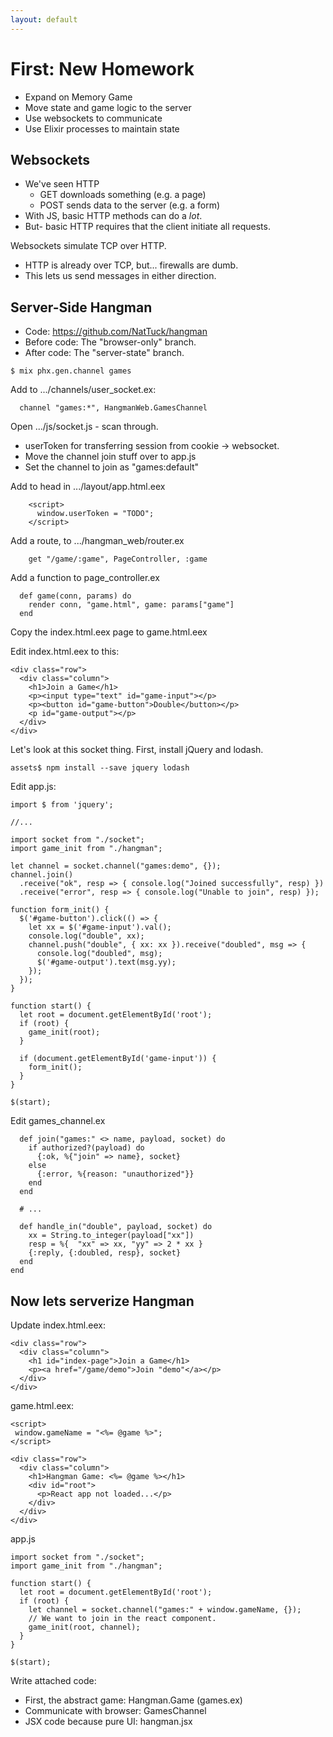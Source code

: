 ```yaml
---
layout: default
---
```


# First: New Homework

 - Expand on Memory Game
 - Move state and game logic to the server
 - Use websockets to communicate
 - Use Elixir processes to maintain state

## Websockets

 - We've seen HTTP
   - GET downloads something (e.g. a page)
   - POST sends data to the server (e.g. a form)
 - With JS, basic HTTP methods can do a *lot*.
 - But- basic HTTP requires that the client initiate all requests.
 
Websockets simulate TCP over HTTP.

 - HTTP is already over TCP, but... firewalls are dumb.
 - This lets us send messages in either direction.
 
## Server-Side Hangman

 - Code: https://github.com/NatTuck/hangman
 - Before code: The "browser-only" branch.
 - After code: The "server-state" branch.

```
$ mix phx.gen.channel games
```
  
Add to .../channels/user_socket.ex:

```
  channel "games:*", HangmanWeb.GamesChannel
```

Open .../js/socket.js - scan through.

 - userToken for transferring session from cookie -> websocket.
 - Move the channel join stuff over to app.js
 - Set the channel to join as "games:default"

Add to head in .../layout/app.html.eex

```
    <script>
      window.userToken = "TODO";
    </script>
```

Add a route, to .../hangman_web/router.ex

```
    get "/game/:game", PageController, :game
```

Add a function to page_controller.ex

```
  def game(conn, params) do
    render conn, "game.html", game: params["game"]
  end
```

Copy the index.html.eex page to game.html.eex

Edit index.html.eex to this:

```
<div class="row">
  <div class="column">
    <h1>Join a Game</h1>
    <p><input type="text" id="game-input"></p>
    <p><button id="game-button">Double</button></p>
    <p id="game-output"></p>
  </div>
</div>
```

Let's look at this socket thing. First, install jQuery and lodash.

```
assets$ npm install --save jquery lodash
```

Edit app.js:


```
import $ from 'jquery';

//...

import socket from "./socket";
import game_init from "./hangman";

let channel = socket.channel("games:demo", {});
channel.join()
  .receive("ok", resp => { console.log("Joined successfully", resp) })
  .receive("error", resp => { console.log("Unable to join", resp) });
  
function form_init() {
  $('#game-button').click(() => {
    let xx = $('#game-input').val();
    console.log("double", xx);
    channel.push("double", { xx: xx }).receive("doubled", msg => {
      console.log("doubled", msg);
      $('#game-output').text(msg.yy);
    });
  });
}

function start() {
  let root = document.getElementById('root');
  if (root) {
    game_init(root);
  }

  if (document.getElementById('game-input')) {
    form_init();
  }
}

$(start);
```

Edit games_channel.ex

```
  def join("games:" <> name, payload, socket) do
    if authorized?(payload) do
      {:ok, %{"join" => name}, socket}
    else
      {:error, %{reason: "unauthorized"}}
    end
  end

  # ...

  def handle_in("double", payload, socket) do
    xx = String.to_integer(payload["xx"])
    resp = %{  "xx" => xx, "yy" => 2 * xx }
    {:reply, {:doubled, resp}, socket}
  end
end
```

## Now lets serverize Hangman

Update index.html.eex:

```
<div class="row">
  <div class="column">
    <h1 id="index-page">Join a Game</h1>
    <p><a href="/game/demo">Join "demo"</a></p>
  </div>
</div>
```

game.html.eex:

```
<script>
 window.gameName = "<%= @game %>";
</script>

<div class="row">
  <div class="column">
    <h1>Hangman Game: <%= @game %></h1>
    <div id="root">
      <p>React app not loaded...</p>
    </div>
  </div>
</div>
```

app.js

```
import socket from "./socket";
import game_init from "./hangman";

function start() {
  let root = document.getElementById('root');
  if (root) {
    let channel = socket.channel("games:" + window.gameName, {});
    // We want to join in the react component.
    game_init(root, channel);
  }
}

$(start);
```

Write attached code:

 - First, the abstract game: Hangman.Game (games.ex)
 - Communicate with browser: GamesChannel 
 - JSX code because pure UI: hangman.jsx



